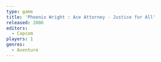 ```yaml
---
type: game
title: 'Phoenix Wright : Ace Attorney - Justice for All'
released: 2006
editors: 
  - Capcom
players: 1
genres:
  - Aventure
---
```

